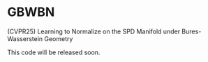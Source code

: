 # GBWBN
(CVPR25) Learning to Normalize on the SPD Manifold under Bures-Wasserstein Geometry

This code will be released soon.
